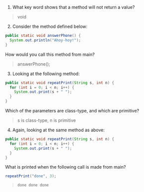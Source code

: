 1. What key word shows that a method will not return a value? 

> void

2. Consider the method defined below:

```java
public static void answerPhone() {
  System.out.println("Ahoy-hoy!");
}
```

How would you call this method from main?

> answerPhone();

3. Looking at the following method:

```java
public static void repeatPrint(String s, int n) {
  for (int i = 0; i < n; i++) {
    System.out.print(s + " ");
  }
}
```

Which of the parameters are class-type, and which are primitive?

> s is class-type, n is primitive 

4. Again, looking at the same method as above:

```java
public static void repeatPrint(String s, int n) {
  for (int i = 0; i < n; i++) {
    System.out.print(s + " ");
  }
}
```

What is printed when the following call is made from main?

```java
repeatPrint("done", 3);
```

> `done done done`
